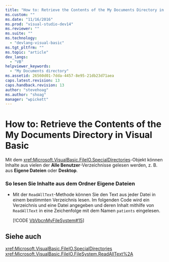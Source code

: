 ```yaml
---
title: "How to: Retrieve the Contents of the My Documents Directory in Visual Basic | Microsoft Docs"
ms.custom: ""
ms.date: "11/16/2016"
ms.prod: "visual-studio-dev14"
ms.reviewer: ""
ms.suite: ""
ms.technology: 
  - "devlang-visual-basic"
ms.tgt_pltfrm: ""
ms.topic: "article"
dev_langs: 
  - "VB"
helpviewer_keywords: 
  - "My Documents directory"
ms.assetid: 26560d01-7dda-4457-8e95-21db23d71aea
caps.latest.revision: 13
caps.handback.revision: 13
author: "stevehoag"
ms.author: "shoag"
manager: "wpickett"
---
```

# How to: Retrieve the Contents of the My Documents Directory in Visual Basic
Mit dem <xref:Microsoft.VisualBasic.FileIO.SpecialDirectories>\-Objekt können Inhalte aus vielen der **Alle Benutzer**\-Verzeichnisse gelesen werden, z. B. aus **Eigene Dateien** oder **Desktop**.  
  
### So lesen Sie Inhalte aus dem Ordner Eigene Dateien  
  
-   Mit der `ReadAllText`\-Methode können Sie den Text aus jeder Datei in einem bestimmten Verzeichnis lesen.  Im folgenden Code wird ein Verzeichnis und eine Datei angegeben und deren Inhalt mithilfe von `ReadAllText` in eine Zeichenfolge mit dem Namen `patients` eingelesen.  
  
     [!CODE [VbVbcnMyFileSystem#15](../CodeSnippet/VS_Snippets_VBCSharp/VbVbcnMyFileSystem#15)]  
  
## Siehe auch  
 <xref:Microsoft.VisualBasic.FileIO.SpecialDirectories>   
 <xref:Microsoft.VisualBasic.FileIO.FileSystem.ReadAllText%2A>